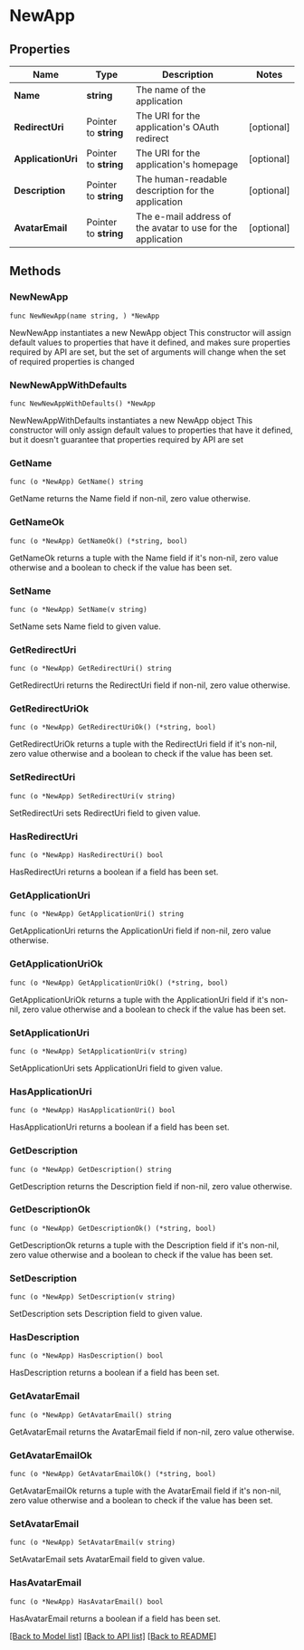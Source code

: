 # NewApp

## Properties

Name | Type | Description | Notes
------------ | ------------- | ------------- | -------------
**Name** | **string** | The name of the application | 
**RedirectUri** | Pointer to **string** | The URI for the application&#39;s OAuth redirect | [optional] 
**ApplicationUri** | Pointer to **string** | The URI for the application&#39;s homepage | [optional] 
**Description** | Pointer to **string** | The human-readable description for the application | [optional] 
**AvatarEmail** | Pointer to **string** | The e-mail address of the avatar to use for the application | [optional] 

## Methods

### NewNewApp

`func NewNewApp(name string, ) *NewApp`

NewNewApp instantiates a new NewApp object
This constructor will assign default values to properties that have it defined,
and makes sure properties required by API are set, but the set of arguments
will change when the set of required properties is changed

### NewNewAppWithDefaults

`func NewNewAppWithDefaults() *NewApp`

NewNewAppWithDefaults instantiates a new NewApp object
This constructor will only assign default values to properties that have it defined,
but it doesn't guarantee that properties required by API are set

### GetName

`func (o *NewApp) GetName() string`

GetName returns the Name field if non-nil, zero value otherwise.

### GetNameOk

`func (o *NewApp) GetNameOk() (*string, bool)`

GetNameOk returns a tuple with the Name field if it's non-nil, zero value otherwise
and a boolean to check if the value has been set.

### SetName

`func (o *NewApp) SetName(v string)`

SetName sets Name field to given value.


### GetRedirectUri

`func (o *NewApp) GetRedirectUri() string`

GetRedirectUri returns the RedirectUri field if non-nil, zero value otherwise.

### GetRedirectUriOk

`func (o *NewApp) GetRedirectUriOk() (*string, bool)`

GetRedirectUriOk returns a tuple with the RedirectUri field if it's non-nil, zero value otherwise
and a boolean to check if the value has been set.

### SetRedirectUri

`func (o *NewApp) SetRedirectUri(v string)`

SetRedirectUri sets RedirectUri field to given value.

### HasRedirectUri

`func (o *NewApp) HasRedirectUri() bool`

HasRedirectUri returns a boolean if a field has been set.

### GetApplicationUri

`func (o *NewApp) GetApplicationUri() string`

GetApplicationUri returns the ApplicationUri field if non-nil, zero value otherwise.

### GetApplicationUriOk

`func (o *NewApp) GetApplicationUriOk() (*string, bool)`

GetApplicationUriOk returns a tuple with the ApplicationUri field if it's non-nil, zero value otherwise
and a boolean to check if the value has been set.

### SetApplicationUri

`func (o *NewApp) SetApplicationUri(v string)`

SetApplicationUri sets ApplicationUri field to given value.

### HasApplicationUri

`func (o *NewApp) HasApplicationUri() bool`

HasApplicationUri returns a boolean if a field has been set.

### GetDescription

`func (o *NewApp) GetDescription() string`

GetDescription returns the Description field if non-nil, zero value otherwise.

### GetDescriptionOk

`func (o *NewApp) GetDescriptionOk() (*string, bool)`

GetDescriptionOk returns a tuple with the Description field if it's non-nil, zero value otherwise
and a boolean to check if the value has been set.

### SetDescription

`func (o *NewApp) SetDescription(v string)`

SetDescription sets Description field to given value.

### HasDescription

`func (o *NewApp) HasDescription() bool`

HasDescription returns a boolean if a field has been set.

### GetAvatarEmail

`func (o *NewApp) GetAvatarEmail() string`

GetAvatarEmail returns the AvatarEmail field if non-nil, zero value otherwise.

### GetAvatarEmailOk

`func (o *NewApp) GetAvatarEmailOk() (*string, bool)`

GetAvatarEmailOk returns a tuple with the AvatarEmail field if it's non-nil, zero value otherwise
and a boolean to check if the value has been set.

### SetAvatarEmail

`func (o *NewApp) SetAvatarEmail(v string)`

SetAvatarEmail sets AvatarEmail field to given value.

### HasAvatarEmail

`func (o *NewApp) HasAvatarEmail() bool`

HasAvatarEmail returns a boolean if a field has been set.


[[Back to Model list]](../README.md#documentation-for-models) [[Back to API list]](../README.md#documentation-for-api-endpoints) [[Back to README]](../README.md)


